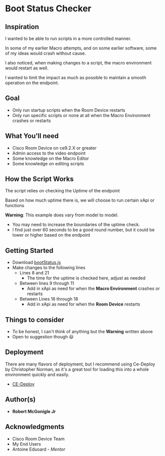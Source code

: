 # Boot Status Checker

## Inspiration

I wanted to be able to run scripts in a more controlled manner.

In some of my earlier Macro attempts, and on some earlier software, some of my ideas would crash without cause.

I also noticed, when making changes to a script, the macro environment would restart as well.

I wanted to limit the impact as much as possible to maintain a smooth operation on the endpoint.

## Goal

* Only run startup scripts when the Room Device restarts
* Only run specific scripts or none at all when the Macro Environment crashes or restarts

## What You'll need
* Cisco Room Device on ce9.2.X or greater
* Admin access to the video endpoint
* Some knowledge on the Macro Editor
* Some knowledge on editing scripts

## How the Script Works

The script relies on checking the Uptime of the endpoint

Based on how much uptime there is, we will choose to run certain xApi or functions

**Warning**: This example does vary from model to model. 
* You may need to increase the boundaries of the uptime check.
* I find just over 60 seconds to be a good round number, but it could be lower or higher based on the endpoint

## Getting Started

* Download [bootStatus.js](https://github.com/Bobby-McGonigle/Cisco-RoomDevice-Macro-Projects-Examples/blob/master/Macro%20Snippets/Boot%20Status%20Checker/bootStatus.js)
* Make changes to the following lines
  * Lines 8 and 21
    * The time for the uptime is checked here, adjust as needed
  * Between lines 9 through 11
    * Add in xApi as need for when the **Macro Environment** crashes or restarts
  * Between Lines 16 through 18
    * Add in xApi as need for when the **Room Device** restarts

## Things to consider
* To be honest, I can't think of anything but the **Warning** written above
* Open to suggestion though :smiley:

## Deployment

There are many flavors of deployment, but I recommend using Ce-Deploy by Christopher Norman, as it's a great tool for loading this into a whole environment quickly and easily.

* [CE-Deploy](https://github.com/voipnorm/CE-Deploy)

## Author(s)

* **Robert McGonigle Jr**

## Acknowledgments

* Cisco Room Device Team
* My End Users
* Antoine Eduoard - *Mentor*
